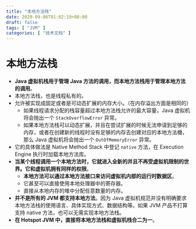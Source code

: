 ```yaml
---
title: "本地方法栈"
date: 2020-09-06T01:02:19+08:00
draft: false
tags: [ "JVM" ]
categories: [ "技术文档" ]
---
```

# 本地方法栈

- **Java 虚拟机栈用于管理 Java 方法的调用，而本地方法栈用于管理本地方法的调用**。
- 本地方法栈，也是线程私有的。
- 允许被实现成固定或者是可动态扩展的内存大小。（在内存溢出方面是相同的）
  - 如果线程请求分配的栈容量超过本地方法栈允许的最大容量，Java 虚拟机将会抛出一个 `StackOverflowError` 异常。
  - 如果本地方法栈可以动态扩展，并且在尝试扩展的时候无法申请到足够的内存，或者在创建新的线程时没有足够的内存去创建对应的本地方法機，那么 Java 虚拟机将会抛出一个 `OutOfMemoryError` 异常。
- 它的具体做法是 Native Method Stack 中登记 `native` 方法，在 Execution Engine 执行时加载本地方法库。
- **当某个线程调用一个本地方法时，它就进入全新的并且不再受虚拟机限制的世界。它和虚拟机拥有同样的权限**。
  - **本地方法可以通过本地方法接口来访问虚拟机内部的运行时数据区**。
  - 它甚至可以直接使用本地处理器中的寄存器。
  - 直接从本地内存的堆中分配任意数量的内存。
- **并不是所有的 JVM 都支持本地方法**。因为 Java 虚拟机规范并没有明确要求本地方法栈的使用语言、具体实现方式、数据结构等。如果 JVM 产品不打算支持 native 方法，也可以无需实现本地方法栈。
- **在 Hotspot JVM 中，直接将本地方法栈和虚拟机栈合二为一**。